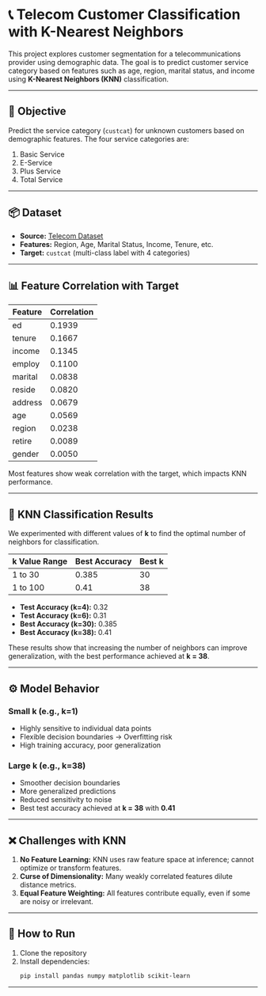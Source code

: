 # 📞 Telecom Customer Classification with K-Nearest Neighbors

This project explores customer segmentation for a telecommunications provider using demographic data. The goal is to predict customer service category based on features such as age, region, marital status, and income using **K-Nearest Neighbors (KNN)** classification.

---
## 🎯 Objective

Predict the service category (`custcat`) for unknown customers based on demographic features. The four service categories are:

1. Basic Service  
2. E-Service  
3. Plus Service  
4. Total Service
---
## 📦 Dataset

- **Source:** [Telecom Dataset](https://cf-courses-data.s3.us.cloud-object-storage.appdomain.cloud/IBMDeveloperSkillsNetwork-ML0101EN-SkillsNetwork/labs/Module%203/data/teleCust1000t.csv)  
- **Features:** Region, Age, Marital Status, Income, Tenure, etc.  
- **Target:** `custcat` (multi-class label with 4 categories)
---
## 📊 Feature Correlation with Target

| Feature   | Correlation |
|-----------|-------------|
| ed        | 0.1939      |
| tenure    | 0.1667      |
| income    | 0.1345      |
| employ    | 0.1100      |
| marital   | 0.0838      |
| reside    | 0.0820      |
| address   | 0.0679      |
| age       | 0.0569      |
| region    | 0.0238      |
| retire    | 0.0089      |
| gender    | 0.0050      |

Most features show weak correlation with the target, which impacts KNN performance.

---
## 🧪 KNN Classification Results

We experimented with different values of **k** to find the optimal number of neighbors for classification.

| k Value Range     | Best Accuracy | Best k |
|-------------------|---------------|--------|
| 1 to 30           | 0.385         | 30     |
| 1 to 100          | 0.41          | 38     |

- **Test Accuracy (k=4):** 0.32  
- **Test Accuracy (k=6):** 0.31  
- **Best Accuracy (k=30):** 0.385  
- **Best Accuracy (k=38):** 0.41  

These results show that increasing the number of neighbors can improve generalization, with the best performance achieved at **k = 38**.

---
## ⚙️ Model Behavior
### Small k (e.g., k=1)
- Highly sensitive to individual data points  
- Flexible decision boundaries → Overfitting risk  
- High training accuracy, poor generalization

### Large k (e.g., k=38)
- Smoother decision boundaries  
- More generalized predictions  
- Reduced sensitivity to noise  
- Best test accuracy achieved at **k = 38** with **0.41**
---
## ❌ Challenges with KNN

1. **No Feature Learning:** KNN uses raw feature space at inference; cannot optimize or transform features.
2. **Curse of Dimensionality:** Many weakly correlated features dilute distance metrics.
3. **Equal Feature Weighting:** All features contribute equally, even if some are noisy or irrelevant.
---
## 🚀 How to Run

1. Clone the repository  
2. Install dependencies:  
   ```bash
   pip install pandas numpy matplotlib scikit-learn
---
